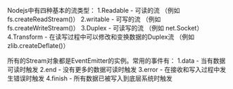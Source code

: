 Nodejs中有四种基本的流类型：
1.Readable - 可读的流 （例如 fs.createReadStream()）
2.writable - 可写的流 （例如 fs.createWriteStream()）
3.Duplex - 可读写的流 （例如 net.Socket）
4.Transform - 在读写过程中可以修改和变换数据的Duplex流 （例如 zlib.createDeflate()）

所有的Stream对象都是EventEmitter的实例。常用的事件有：
1.data - 当有数据可读时触发
2.end - 没有更多的数据可读时触发
3.error - 在接收和写入过程中发生错误时触发
4.finish - 所有数据已被写入到底层系统时触发